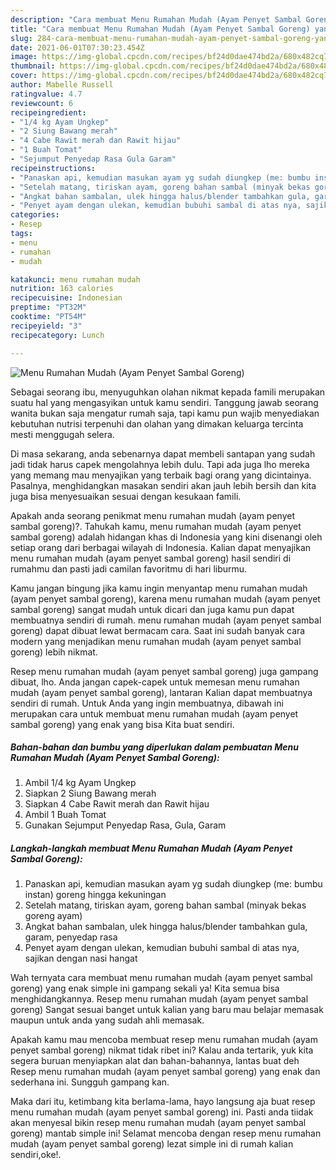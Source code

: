 ```yaml
---
description: "Cara membuat Menu Rumahan Mudah (Ayam Penyet Sambal Goreng) yang nikmat Untuk Jualan"
title: "Cara membuat Menu Rumahan Mudah (Ayam Penyet Sambal Goreng) yang nikmat Untuk Jualan"
slug: 284-cara-membuat-menu-rumahan-mudah-ayam-penyet-sambal-goreng-yang-nikmat-untuk-jualan
date: 2021-06-01T07:30:23.454Z
image: https://img-global.cpcdn.com/recipes/bf24d0dae474bd2a/680x482cq70/menu-rumahan-mudah-ayam-penyet-sambal-goreng-foto-resep-utama.jpg
thumbnail: https://img-global.cpcdn.com/recipes/bf24d0dae474bd2a/680x482cq70/menu-rumahan-mudah-ayam-penyet-sambal-goreng-foto-resep-utama.jpg
cover: https://img-global.cpcdn.com/recipes/bf24d0dae474bd2a/680x482cq70/menu-rumahan-mudah-ayam-penyet-sambal-goreng-foto-resep-utama.jpg
author: Mabelle Russell
ratingvalue: 4.7
reviewcount: 6
recipeingredient:
- "1/4 kg Ayam Ungkep"
- "2 Siung Bawang merah"
- "4 Cabe Rawit merah dan Rawit hijau"
- "1 Buah Tomat"
- "Sejumput Penyedap Rasa Gula Garam"
recipeinstructions:
- "Panaskan api, kemudian masukan ayam yg sudah diungkep (me: bumbu instan) goreng hingga kekuningan"
- "Setelah matang, tiriskan ayam, goreng bahan sambal (minyak bekas goreng ayam)"
- "Angkat bahan sambalan, ulek hingga halus/blender tambahkan gula, garam, penyedap rasa"
- "Penyet ayam dengan ulekan, kemudian bubuhi sambal di atas nya, sajikan dengan nasi hangat"
categories:
- Resep
tags:
- menu
- rumahan
- mudah

katakunci: menu rumahan mudah 
nutrition: 163 calories
recipecuisine: Indonesian
preptime: "PT32M"
cooktime: "PT54M"
recipeyield: "3"
recipecategory: Lunch

---
```



![Menu Rumahan Mudah (Ayam Penyet Sambal Goreng)](https://img-global.cpcdn.com/recipes/bf24d0dae474bd2a/680x482cq70/menu-rumahan-mudah-ayam-penyet-sambal-goreng-foto-resep-utama.jpg)

Sebagai seorang ibu, menyuguhkan olahan nikmat kepada famili merupakan suatu hal yang mengasyikan untuk kamu sendiri. Tanggung jawab seorang  wanita bukan saja mengatur rumah saja, tapi kamu pun wajib menyediakan kebutuhan nutrisi terpenuhi dan olahan yang dimakan keluarga tercinta mesti menggugah selera.

Di masa  sekarang, anda sebenarnya dapat membeli santapan yang sudah jadi tidak harus capek mengolahnya lebih dulu. Tapi ada juga lho mereka yang memang mau menyajikan yang terbaik bagi orang yang dicintainya. Pasalnya, menghidangkan masakan sendiri akan jauh lebih bersih dan kita juga bisa menyesuaikan sesuai dengan kesukaan famili. 



Apakah anda seorang penikmat menu rumahan mudah (ayam penyet sambal goreng)?. Tahukah kamu, menu rumahan mudah (ayam penyet sambal goreng) adalah hidangan khas di Indonesia yang kini disenangi oleh setiap orang dari berbagai wilayah di Indonesia. Kalian dapat menyajikan menu rumahan mudah (ayam penyet sambal goreng) hasil sendiri di rumahmu dan pasti jadi camilan favoritmu di hari liburmu.

Kamu jangan bingung jika kamu ingin menyantap menu rumahan mudah (ayam penyet sambal goreng), karena menu rumahan mudah (ayam penyet sambal goreng) sangat mudah untuk dicari dan juga kamu pun dapat membuatnya sendiri di rumah. menu rumahan mudah (ayam penyet sambal goreng) dapat dibuat lewat bermacam cara. Saat ini sudah banyak cara modern yang menjadikan menu rumahan mudah (ayam penyet sambal goreng) lebih nikmat.

Resep menu rumahan mudah (ayam penyet sambal goreng) juga gampang dibuat, lho. Anda jangan capek-capek untuk memesan menu rumahan mudah (ayam penyet sambal goreng), lantaran Kalian dapat membuatnya sendiri di rumah. Untuk Anda yang ingin membuatnya, dibawah ini merupakan cara untuk membuat menu rumahan mudah (ayam penyet sambal goreng) yang enak yang bisa Kita buat sendiri.

<!--inarticleads1-->

##### Bahan-bahan dan bumbu yang diperlukan dalam pembuatan Menu Rumahan Mudah (Ayam Penyet Sambal Goreng):

1. Ambil 1/4 kg Ayam Ungkep
1. Siapkan 2 Siung Bawang merah
1. Siapkan 4 Cabe Rawit merah dan Rawit hijau
1. Ambil 1 Buah Tomat
1. Gunakan Sejumput Penyedap Rasa, Gula, Garam




<!--inarticleads2-->

##### Langkah-langkah membuat Menu Rumahan Mudah (Ayam Penyet Sambal Goreng):

1. Panaskan api, kemudian masukan ayam yg sudah diungkep (me: bumbu instan) goreng hingga kekuningan
1. Setelah matang, tiriskan ayam, goreng bahan sambal (minyak bekas goreng ayam)
1. Angkat bahan sambalan, ulek hingga halus/blender tambahkan gula, garam, penyedap rasa
1. Penyet ayam dengan ulekan, kemudian bubuhi sambal di atas nya, sajikan dengan nasi hangat




Wah ternyata cara membuat menu rumahan mudah (ayam penyet sambal goreng) yang enak simple ini gampang sekali ya! Kita semua bisa menghidangkannya. Resep menu rumahan mudah (ayam penyet sambal goreng) Sangat sesuai banget untuk kalian yang baru mau belajar memasak maupun untuk anda yang sudah ahli memasak.

Apakah kamu mau mencoba membuat resep menu rumahan mudah (ayam penyet sambal goreng) nikmat tidak ribet ini? Kalau anda tertarik, yuk kita segera buruan menyiapkan alat dan bahan-bahannya, lantas buat deh Resep menu rumahan mudah (ayam penyet sambal goreng) yang enak dan sederhana ini. Sungguh gampang kan. 

Maka dari itu, ketimbang kita berlama-lama, hayo langsung aja buat resep menu rumahan mudah (ayam penyet sambal goreng) ini. Pasti anda tiidak akan menyesal bikin resep menu rumahan mudah (ayam penyet sambal goreng) mantab simple ini! Selamat mencoba dengan resep menu rumahan mudah (ayam penyet sambal goreng) lezat simple ini di rumah kalian sendiri,oke!.

